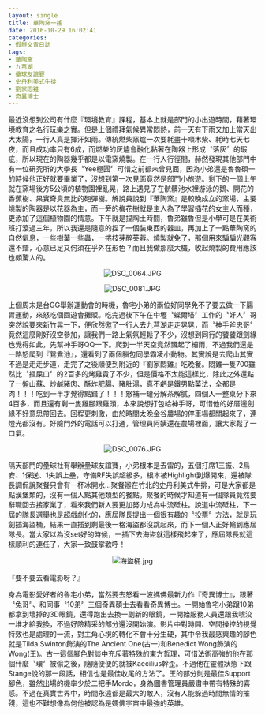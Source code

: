 ```yaml
---
layout: single
title: 華陶窯一搖
date: 2016-10-29 16:02:41
categories:
- 假掰文青日誌
tags:
- 華陶窯
- 九芎湖
- 壘球友誼賽
- 史丹利美式牛排
- 劉家悶雞
- 奇異博士
---
```


最近沒想到公司有什麼『環境教育』課程，基本上就是部門的小出遊時間，藉著環境教育之名行玩樂之實。但是上個禮拜氣候異常悶熱，前一天有下雨又加上當天出大太陽，一行人真是揮汗如雨。傳統燃柴窯爐一次要耗盡十噸木柴、耗時七天七夜，而且成功率只有6成，而燃柴的灰燼會融化黏著在陶器上形成〝落灰〞的瑕疵，所以現在的陶器幾乎都是以電窯燒製。在一行人行徑間，赫然發現其他部門中有一位研究所的大學長〝Yee極圓〞可惜之前都未曾見面，因為小弟還是魯魯碩一的時候他正好就要畢業了，沒想到第一次見面竟然是部門小旅遊。剩下的一個上午就在窯場後方5公頃的植物園裡亂晃，路上遇見了在骯髒池水裡游泳的鵝、開花的香蕉樹、果實奇臭無比的砲彈樹。解說員說到『華陶窯』是較晚成立的窯場，主要燒製的陶器是以花器為主，而一旁的梅花樹就是主人為了學習插花的女主人而種，更添加了這個植物園的情意。下午就是捏陶土時間，魯弟雖魯但是小學可是在美術班打滾過三年，所以我還是隨意的捏了一個裝東西的器皿，再加上了一點華陶窯的自然氣息，一些樹葉一些蟲，一捲枝芽醉芙蓉。燒製就免了，那個用來騙騙光觀客還不錯，心意已足又何須在乎外在形色？而且我做那麼大欉，收起燒製的費用應該也頗驚人的。

<p style="text-align:center"><img alt="DSC_0064.JPG" src="https://pic.pimg.tw/kwbuster/1477756534-4007833863_n.jpg?v=1477756542" title="DSC_0064.JPG"></p>

<p style="text-align:center"><img alt="DSC_0081.JPG" src="https://pic.pimg.tw/kwbuster/1477756534-2726461844_n.jpg?v=1477756542" title="DSC_0081.JPG"></p>

上個周末是台GG舉辦運動會的時機，魯宅小弟的兩位好同學免不了要去做一下腸胃運動，來怒吃個園遊會攤販。吃完過後下午在中壢〝蝶爾塔〞工作的〝好人〞哥突然說要來新竹晃一下，便欣然邀了一行人去九芎湖走走晃晃，而〝神手斧忠哥〞竟然這麼剛好沒空參加，讓我們一路上氣氛輕鬆了不少，沒想到同行的饕饕跟劍緣也覺得如此，先幫神手哥QQ一下。爬到一半天空竟然飄起了細雨，不過我們還是一路怒爬到『鴛鴦池』，還看到了兩個腦包同學霸凌小動物。其實說是去爬山其實不過是走走步道，走完了之後順便到附近的『劉家悶雞』吃晚餐。悶雞一隻700雖然比〝摳屎口〞的2百多的烤雞貴了不少，但是價格不太能這樣比，除此之外還點了一盤山蘇、炒鹹豬肉、酥炸肥腸、豬肚湯，真不虧是鐵男點菜法，全都是肉！！！吃到一半才覺得點錯了！！！怒補一罐分解茶解膩，四個人一整桌分下來4百多，而且還有剩一隻雞腳跟雞頭，本來說想打包給神手哥，可惜他的好厝邊劍緣不好意思帶回去。回程更刺激，由於時間太晚金谷農場的停車場都關起來了，連燈光都沒有。好險門外的電話可以打通，管理員阿姨還在農場裡面，讓大家鬆了一口氣。

<p style="text-align:center"><img alt="DSC_0076.JPG" src="https://pic.pimg.tw/kwbuster/1477756534-2046527219_n.jpg?v=1477756542" title="DSC_0076.JPG"></p>

隔天部門的壘球社有舉辦壘球友誼賽，小弟根本是去雷的，五個打席1三振、2鳥安、1保送、1失誤上壘，守備RF失誤超級多，根本被Highlight到爆開來，還被隊長調侃說聚餐只會有一杯冰開水...聚餐辦在竹北的史丹利美式牛排，可是大家都是點漢堡類的，沒有一個人點其他類型的餐點。聚餐的時候才知道有一個隊員竟然要辭職回去接家業了，看來我們新人要更加努力成為中流砥柱。說道中流砥柱，下一屆的隊長選舉也是超戲劇化的，應屆隊長提出一個很有趣的〝投票〞方法，就是玩劍插海盜桶，結果一直插到剩最後一格海盜都沒跳起來，而下一個人正好輪到應屆隊長。當大家以為沒set好的時候，一插下去海盜就這樣飛起來了，應屆隊長就這樣順利的連任了，大家一致鼓掌歡呼！

<p style="text-align:center"><img alt="海盜桶.jpg" src="https://pic.pimg.tw/kwbuster/1477756532-3496414908.jpg?v=1477756542" title="海盜桶.jpg"></p>


『要不要去看電影呀？』


身為電影愛好者的魯宅小弟，當然要去怒看一波媽佛最新力作『奇異博士』，跟著〝兔哥〞、和同事〝10弟〞三個奇異碩士去看看奇異博士。一開始魯宅小弟跟10弟都拿到壞掉的3D眼鏡，還得跑出去換一副新的眼鏡，一開始服務人員還跟我唬洨一堆才給我換，不過好險精采的部分還沒開始演。影片中對時間、空間操控的視覺特效也是處理的一流，對主角心境的轉化不會十分生硬，其中令我最感興趣的腳色就是Tilda Swinton飾演的The Ancient One(古一)和Benedict Wong飾演的Wong(王)。古一這個腳色對談中充斥著特殊的東方哲理，可惜法術高強的他在那個什麼〝環〞被偷之後，隨隨便便的就被Kaecilius幹歪。不過他在靈體狀態下跟Stange說的那一段話，相信也是最佳收尾的方法了。王的部分則是最佳Support腳色，雖然出場的機率少於二把手Mordo，身為圖書管理員嚴肅中帶有特殊的喜感。不過在真實世界中，時間永遠都是最大的敵人，沒有人能躲過時間無情的摧殘，這也不難想像為何他被認為是媽佛宇宙中最強的英雄。

